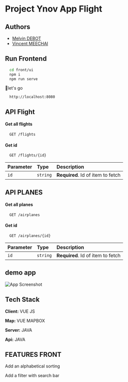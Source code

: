 


# Project Ynov App Flight

## Authors

- [Melvin DEBOT](https://github.com/melvinDebot)
- [Vincent MEECHAI](https://github.com/PokSoul)


## Run Frontend

```bash
  cd front/ui
  npm i 
  npm run serve 
```
🎉let's go
```http
  http://localhost:8080
```

## API Flight
#### Get all flights

```http
  GET /flights
```

#### Get id

```http
  GET /flights/{id}
```

| Parameter | Type     | Description                       |
| :-------- | :------- | :-------------------------------- |
| `id`      | `string` | **Required**. Id of item to fetch |

## API PLANES
#### Get all planes

```http
  GET /airplanes
```

#### Get id

```http
  GET /airplanes/{id}
```

| Parameter | Type     | Description                       |
| :-------- | :------- | :-------------------------------- |
| `id`      | `string` | **Required**. Id of item to fetch |




## demo app

![App Screenshot](./app.gif)


## Tech Stack

**Client:** VUE JS

**Map:** VUE MAPBOX

**Server:** JAVA

**Api:** JAVA

## FEATURES FRONT
Add an alphabetical sorting

Add a filter with search bar







